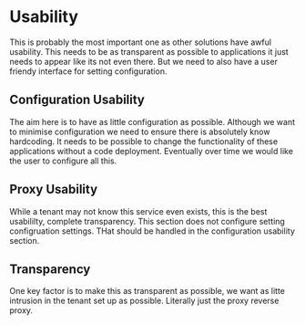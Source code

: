 # Usability
This is probably the most important one as other solutions have awful usability. This needs to be as transparent as possible to applications it just needs to appear like its not even there. But we need to also have a user friendy interface for setting configuration.

## Configuration Usability
The aim here is to have as little configuration as possible. Although we want to minimise configuration we need to ensure there is absolutely know hardcoding. It needs to be possible to change the functionality of these applications without a code deployment. Eventually over time we would like the user to configure all this.

## Proxy Usability
While a tenant may not know this service even exists, this is the best usabililty, complete transparency. This section does not configure setting configruation settings. THat should be handled in the configuration usability section.


## Transparency
One key factor is to make this as transparent as possible, we want as litte intrusion in the tenant set up as possible. Literally just the proxy reverse proxy.
